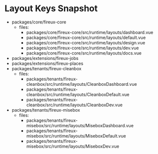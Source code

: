 # Layout Keys Snapshot

- packages/core/fireux-core
  - files:
    - packages/core/fireux-core/src/runtime/layouts/dashboard.vue
    - packages/core/fireux-core/src/runtime/layouts/default.vue
    - packages/core/fireux-core/src/runtime/layouts/design.vue
    - packages/core/fireux-core/src/runtime/layouts/dev.vue
    - packages/core/fireux-core/src/runtime/layouts/docs.vue
- packages/extensions/fireux-jobs
- packages/extensions/fireux-places
- packages/tenants/fireux-cleanbox
  - files:
    - packages/tenants/fireux-cleanbox/src/runtime/layouts/CleanboxDashboard.vue
    - packages/tenants/fireux-cleanbox/src/runtime/layouts/CleanboxDefault.vue
    - packages/tenants/fireux-cleanbox/src/runtime/layouts/CleanboxDev.vue
- packages/tenants/fireux-misebox
  - files:
    - packages/tenants/fireux-misebox/src/runtime/layouts/MiseboxDashboard.vue
    - packages/tenants/fireux-misebox/src/runtime/layouts/MiseboxDefault.vue
    - packages/tenants/fireux-misebox/src/runtime/layouts/MiseboxDev.vue